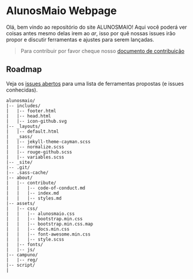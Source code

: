 # AlunosMaio  Webpage

Olá, bem vindo ao repositório do site ALUNOSMAIO! Aqui você  poderá ver coisas antes mesmo delas irem ao *ar*, isso por quê nossas issues irão propor e discutir ferramentas e ajustes para serem lançadas.

> Para contribuir por favor cheque nosso [documento de contribuição](/about/contribute/index.md)
## Roadmap

Veja os [issues abertos](https://github.com/raincorn/alunosmaio/issues) para uma lista de ferramentas propostas (e issues conhecidas).

```
alunosmaio/
|-- includes/
|   |-- footer.html
|   |-- head.html
|   |-- icon-github.svg
|-- _layouts/
|   |-- default.html
|   _sass/
|   |-- jekyll-theme-cayman.scss
|   |-- normalize.scss
|   |-- rouge-github.scss
|   |-- variables.scss
|-- _site/
|-- .git/
|-- .sass-cache/
|-- about/
|   |-- contribute/
|   |   |-- code-of-conduct.md
|   |   |-- index.md
|   |   |-- styles.md
|-- assets/
|   |-- css/
|   |   |-- alunosmaio.css
|   |   |-- bootstrap.min.css
|   |   |-- bootstrap.min.css.map
|   |   |-- docs.min.css
|   |   |-- font-awesome.min.css
|   |   |-- style.scss
|   |-- fonts/
|   |-- js/
|-- campuno/
|   |-- reg/
|-- script/
|

```
